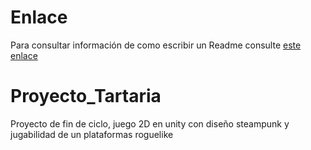 # Enlace
Para consultar información de como escribir un Readme consulte [este enlace](https://docs.github.com/es/get-started/writing-on-github/getting-started-with-writing-and-formatting-on-github/basic-writing-and-formatting-syntax#links)
# Proyecto_Tartaria
Proyecto de fin de ciclo, juego 2D en unity con diseño steampunk y jugabilidad de un plataformas roguelike


